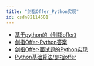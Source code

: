 ```yaml
---
title: "剑指Offer_Python实现"
id: csdn82114501
---
```


*   [基于python的《剑指offer》](https://github.com/Dengshunge/Target-Offer)
*   [剑指Offer-Python答案](https://blog.csdn.net/xuezhisdc/article/details/52125302)
*   [剑指Offer-面试题的Python实现](https://www.cnblogs.com/qiaojushuang/p/7822066.html)
*   [Python基础算法/剑指offer](https://blog.csdn.net/u012505432/article/details/52071537)